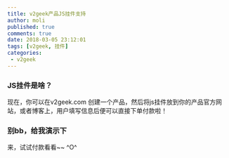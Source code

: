 ```yaml
---
title: v2geek产品JS挂件支持
author: moli
published: true
comments: true
date: 2018-03-05 23:12:01
tags: [v2geek, 挂件]
categories:
 - v2geek
---
```


### JS挂件是啥？

现在，你可以在v2geek.com 创建一个产品，然后将js挂件放到你的产品官方网站，或者博客上，用户填写信息后便可以直接下单付款啦！

### 别bb，给我演示下

来，试试付款看看~~ ^O^ 

<script src="https://v2geek.com/moli/ruby-papa/widget.js"></script>